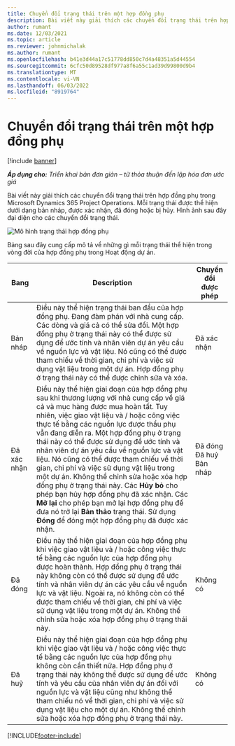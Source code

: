 ```yaml
---
title: Chuyển đổi trạng thái trên một hợp đồng phụ
description: Bài viết này giải thích các chuyển đổi trạng thái trên hợp đồng phụ trong Microsoft Dynamics 365 Project Operations khi hợp đồng phụ được tạo, thực thi và đóng.
author: rumant
ms.date: 12/03/2021
ms.topic: article
ms.reviewer: johnmichalak
ms.author: rumant
ms.openlocfilehash: b41e3d44a17c51778dd850c7d4a48351a5d44554
ms.sourcegitcommit: 6cfc50d89528df977a8f6a55c1ad39d99800d9b4
ms.translationtype: MT
ms.contentlocale: vi-VN
ms.lasthandoff: 06/03/2022
ms.locfileid: "8919764"
---
```

# <a name="state-transitions-on-a-subcontract"></a>Chuyển đổi trạng thái trên một hợp đồng phụ 

[!include [banner](../../includes/dataverse-preview.md)]

_**Áp dụng cho:** Triển khai bản đơn giản – từ thỏa thuận đến lập hóa đơn ước giá_

Bài viết này giải thích các chuyển đổi trạng thái trên hợp đồng phụ trong Microsoft Dynamics 365 Project Operations. Mỗi trạng thái được thể hiện dưới dạng bản nháp, được xác nhận, đã đóng hoặc bị hủy. Hình ảnh sau đây đại diện cho các chuyển đổi trạng thái.

![Mô hình trạng thái hợp đồng phụ](../media/SubconStates.png)  

Bảng sau đây cung cấp mô tả về những gì mỗi trạng thái thể hiện trong vòng đời của hợp đồng phụ trong Hoạt động dự án.

| Bang | Description | Chuyển đổi được phép |
| --- | --- | --- |
| Bản nháp | Điều này thể hiện trạng thái ban đầu của hợp đồng phụ. Đang đàm phán với nhà cung cấp. Các dòng và giá cả có thể sửa đổi. Một hợp đồng phụ ở trạng thái này có thể được sử dụng để ước tính và nhân viên dự án yêu cầu về nguồn lực và vật liệu. Nó cũng có thể được tham chiếu về thời gian, chi phí và việc sử dụng vật liệu trong một dự án. Hợp đồng phụ ở trạng thái này có thể được chỉnh sửa và xóa. | Đã xác nhận |
| Đã xác nhận | Điều này thể hiện giai đoạn của hợp đồng phụ sau khi thương lượng với nhà cung cấp về giá cả và mục hàng được mua hoàn tất. Tuy nhiên, việc giao vật liệu và / hoặc công việc thực tế bằng các nguồn lực được thầu phụ vẫn đang diễn ra. Một hợp đồng phụ ở trạng thái này có thể được sử dụng để ước tính và nhân viên dự án yêu cầu về nguồn lực và vật liệu. Nó cũng có thể được tham chiếu về thời gian, chi phí và việc sử dụng vật liệu trong một dự án. Không thể chỉnh sửa hoặc xóa hợp đồng phụ ở trạng thái này. Các **Hủy bỏ** cho phép bạn hủy hợp đồng phụ đã xác nhận. Các **Mở lại** cho phép bạn mở lại hợp đồng phụ để đưa nó trở lại **Bản thảo** trạng thái. Sử dụng **Đóng** để đóng một hợp đồng phụ đã được xác nhận. | Đã đóng <br> Đã huỷ <br> Bản nháp |
| Đã đóng | Điều này thể hiện giai đoạn của hợp đồng phụ khi việc giao vật liệu và / hoặc công việc thực tế bằng các nguồn lực của hợp đồng phụ được hoàn thành. Hợp đồng phụ ở trạng thái này không còn có thể được sử dụng để ước tính và nhân viên dự án các yêu cầu về nguồn lực và vật liệu. Ngoài ra, nó không còn có thể được tham chiếu về thời gian, chi phí và việc sử dụng vật liệu trong một dự án. Không thể chỉnh sửa hoặc xóa hợp đồng phụ ở trạng thái này. | Không có |
| Đã huỷ | Điều này thể hiện giai đoạn của hợp đồng phụ khi việc giao vật liệu và / hoặc công việc thực tế bằng các nguồn lực của hợp đồng phụ không còn cần thiết nữa. Hợp đồng phụ ở trạng thái này không thể được sử dụng để ước tính và yêu cầu của nhân viên dự án đối với nguồn lực và vật liệu cũng như không thể tham chiếu nó về thời gian, chi phí và việc sử dụng vật liệu cho một dự án. Không thể chỉnh sửa hoặc xóa hợp đồng phụ ở trạng thái này. | Không có |


[!INCLUDE[footer-include](../../includes/footer-banner.md)]
